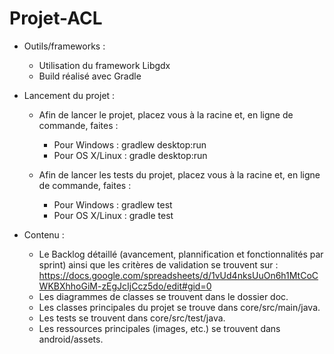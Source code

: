 # Projet-ACL

- Outils/frameworks :
  - Utilisation du framework Libgdx
  - Build réalisé avec Gradle

- Lancement du projet :
  - Afin de lancer le projet, placez vous à la racine et, en ligne de commande, faites :
    - Pour Windows :
    gradlew desktop:run
    - Pour OS X/Linux :
    gradle desktop:run

  - Afin de lancer les tests du projet, placez vous à la racine et, en ligne de commande, faites :
    - Pour Windows :
    gradlew test
    - Pour OS X/Linux :
    gradle test

- Contenu :
  - Le Backlog détaillé (avancement, plannification et fonctionnalités par sprint) ainsi que les critères de validation se trouvent sur : 
  https://docs.google.com/spreadsheets/d/1vUd4nksUuOn6h1MtCoCWKBXhhoGiM-zEgJcIjCcz5do/edit#gid=0
  - Les diagrammes de classes se trouvent dans le dossier doc.
  - Les classes principales du projet se trouve dans core/src/main/java.
  - Les tests se trouvent dans core/src/test/java.
  - Les ressources principales (images, etc.) se trouvent dans android/assets.
